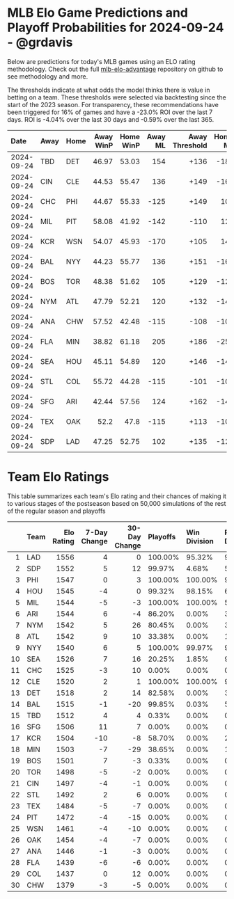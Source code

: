 # MLB Elo Game Predictions and Playoff Probabilities for 2024-09-24 - @grdavis
Below are predictions for today's MLB games using an ELO rating methodology. Check out the full [mlb-elo-advantage](https://github.com/grdavis/mlb-elo-advantage) repository on github to see methodology and more.

The thresholds indicate at what odds the model thinks there is value in betting on a team. These thresholds were selected via backtesting since the start of the 2023 season. For transparency, these recommendations have been triggered for 16% of games and have a -23.0% ROI over the last 7 days. ROI is -4.04% over the last 30 days and -0.59% over the last 365.

| Date       | Away   | Home   |   Away WinP |   Home WinP |   Away ML |   Away Threshold |   Home ML |   Home Threshold |
|:-----------|:-------|:-------|------------:|------------:|----------:|-----------------:|----------:|-----------------:|
| 2024-09-24 | TBD    | DET    |       46.97 |       53.03 |       154 |             +136 |      -185 |             +109 |
| 2024-09-24 | CIN    | CLE    |       44.53 |       55.47 |       136 |             +149 |      -162 |             +100 |
| 2024-09-24 | CHC    | PHI    |       44.67 |       55.33 |      -125 |             +149 |       105 |             +101 |
| 2024-09-24 | MIL    | PIT    |       58.08 |       41.92 |      -142 |             -110 |       120 |             +165 |
| 2024-09-24 | KCR    | WSN    |       54.07 |       45.93 |      -170 |             +105 |       142 |             +142 |
| 2024-09-24 | BAL    | NYY    |       44.23 |       55.77 |       136 |             +151 |      -162 |             -101 |
| 2024-09-24 | BOS    | TOR    |       48.38 |       51.62 |       105 |             +129 |      -125 |             +115 |
| 2024-09-24 | NYM    | ATL    |       47.79 |       52.21 |       120 |             +132 |      -142 |             +113 |
| 2024-09-24 | ANA    | CHW    |       57.52 |       42.48 |      -115 |             -108 |      -105 |             +161 |
| 2024-09-24 | FLA    | MIN    |       38.82 |       61.18 |       205 |             +186 |      -250 |             -123 |
| 2024-09-24 | SEA    | HOU    |       45.11 |       54.89 |       120 |             +146 |      -142 |             +102 |
| 2024-09-24 | STL    | COL    |       55.72 |       44.28 |      -115 |             -101 |      -105 |             +151 |
| 2024-09-24 | SFG    | ARI    |       42.44 |       57.56 |       124 |             +162 |      -148 |             -108 |
| 2024-09-24 | TEX    | OAK    |       52.2  |       47.8  |      -115 |             +113 |      -105 |             +132 |
| 2024-09-24 | SDP    | LAD    |       47.25 |       52.75 |       102 |             +135 |      -122 |             +110 |

# Team Elo Ratings
This table summarizes each team's Elo rating and their chances of making it to various stages of the postseason based on 50,000 simulations of the rest of the regular season and playoffs

|    | Team   |   Elo Rating |   7-Day Change |   30-Day Change | Playoffs   | Win Division   | Reach Div. Rd.   | Reach CS   | Reach WS   | Win WS   |
|---:|:-------|-------------:|---------------:|----------------:|:-----------|:---------------|:-----------------|:-----------|:-----------|:---------|
|  1 | LAD    |         1556 |              4 |               0 | 100.00%    | 95.32%         | 97.87%           | 52.39%     | 27.79%     | 16.47%   |
|  2 | SDP    |         1552 |              5 |              12 | 99.97%     | 4.68%          | 56.89%           | 27.97%     | 14.69%     | 8.53%    |
|  3 | PHI    |         1547 |              0 |               3 | 100.00%    | 100.00%        | 99.31%           | 51.03%     | 24.68%     | 13.92%   |
|  4 | HOU    |         1545 |             -4 |               0 | 99.32%     | 98.15%         | 60.22%           | 33.67%     | 18.37%     | 8.77%    |
|  5 | MIL    |         1544 |             -5 |              -3 | 100.00%    | 100.00%        | 54.51%           | 25.91%     | 12.33%     | 6.67%    |
|  6 | ARI    |         1544 |              6 |              -4 | 86.20%     | 0.00%          | 39.80%           | 18.68%     | 9.05%      | 4.91%    |
|  7 | NYM    |         1542 |              5 |              26 | 80.45%     | 0.00%          | 36.47%           | 16.92%     | 8.06%      | 4.36%    |
|  8 | ATL    |         1542 |              9 |              10 | 33.38%     | 0.00%          | 15.15%           | 7.11%      | 3.40%      | 1.80%    |
|  9 | NYY    |         1540 |              6 |               5 | 100.00%    | 99.97%         | 99.98%           | 58.02%     | 31.69%     | 15.01%   |
| 10 | SEA    |         1526 |              7 |              16 | 20.25%     | 1.85%          | 9.20%            | 4.47%      | 2.17%      | 0.91%    |
| 11 | CHC    |         1525 |             -3 |              10 | 0.00%      | 0.00%          | 0.00%            | 0.00%      | 0.00%      | 0.00%    |
| 12 | CLE    |         1520 |              2 |               1 | 100.00%    | 100.00%        | 99.80%           | 47.62%     | 22.13%     | 8.98%    |
| 13 | DET    |         1518 |              2 |              14 | 82.58%     | 0.00%          | 37.51%           | 16.75%     | 7.97%      | 3.10%    |
| 14 | BAL    |         1515 |             -1 |             -20 | 99.85%     | 0.03%          | 53.27%           | 22.46%     | 10.51%     | 4.09%    |
| 15 | TBD    |         1512 |              4 |               4 | 0.33%      | 0.00%          | 0.14%            | 0.07%      | 0.02%      | 0.01%    |
| 16 | SFG    |         1506 |             11 |               7 | 0.00%      | 0.00%          | 0.00%            | 0.00%      | 0.00%      | 0.00%    |
| 17 | KCR    |         1504 |            -10 |              -8 | 58.70%     | 0.00%          | 24.11%           | 10.19%     | 4.31%      | 1.51%    |
| 18 | MIN    |         1503 |             -7 |             -29 | 38.65%     | 0.00%          | 15.66%           | 6.72%      | 2.80%      | 0.97%    |
| 19 | BOS    |         1501 |              7 |              -3 | 0.33%      | 0.00%          | 0.11%            | 0.04%      | 0.02%      | 0.00%    |
| 20 | TOR    |         1498 |             -5 |              -2 | 0.00%      | 0.00%          | 0.00%            | 0.00%      | 0.00%      | 0.00%    |
| 21 | CIN    |         1497 |             -4 |              -1 | 0.00%      | 0.00%          | 0.00%            | 0.00%      | 0.00%      | 0.00%    |
| 22 | STL    |         1492 |              2 |               6 | 0.00%      | 0.00%          | 0.00%            | 0.00%      | 0.00%      | 0.00%    |
| 23 | TEX    |         1484 |             -5 |              -7 | 0.00%      | 0.00%          | 0.00%            | 0.00%      | 0.00%      | 0.00%    |
| 24 | PIT    |         1472 |             -4 |             -15 | 0.00%      | 0.00%          | 0.00%            | 0.00%      | 0.00%      | 0.00%    |
| 25 | WSN    |         1461 |             -4 |             -10 | 0.00%      | 0.00%          | 0.00%            | 0.00%      | 0.00%      | 0.00%    |
| 26 | OAK    |         1454 |             -4 |              -7 | 0.00%      | 0.00%          | 0.00%            | 0.00%      | 0.00%      | 0.00%    |
| 27 | ANA    |         1446 |             -1 |              -3 | 0.00%      | 0.00%          | 0.00%            | 0.00%      | 0.00%      | 0.00%    |
| 28 | FLA    |         1439 |             -6 |              -6 | 0.00%      | 0.00%          | 0.00%            | 0.00%      | 0.00%      | 0.00%    |
| 29 | COL    |         1437 |              0 |              12 | 0.00%      | 0.00%          | 0.00%            | 0.00%      | 0.00%      | 0.00%    |
| 30 | CHW    |         1379 |             -3 |              -5 | 0.00%      | 0.00%          | 0.00%            | 0.00%      | 0.00%      | 0.00%    |
